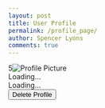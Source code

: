 ```yaml
---
layout: post
title: User Profile
permalink: /profile_page/
author: Spencer Lyons
comments: true
---
```


<link rel="stylesheet" href="{{ site.baseurl }}/assets/css/profile_style.css">
<html lang="en">
<head>
    <meta charset="UTF-8">
    <meta name="viewport" content="width=device-width, initial-scale=1.0">
    <title>User Profile</title>
    <link rel="stylesheet" href="/socialmedia_frontend/assets/css/profile_style.css">
</head>
<body>
    <div class="profile-header">
        5<img id="link" src="{{ site.baseurl }}/images/logo.png" alt="Profile Picture" />
        <div class="name" id="username">Loading...</div>
        <div class="theme" id="theme-preference">Loading...</div>
        <button id="delete-btn" class="delete-button">Delete Profile</button>
    </div>
    <script>
        const userId = localStorage.getItem("user_id");
        console.log("User ID:", userId);
        if (userId) {
            const apiUrl = `${pythonURI}/api/${userID}/profile`; // Adjust for actual user ID
        }
        // Fetch user data and populate the profile
        async function loadProfile() {
            try {
                const response = await fetch(apiUrl);
                const data = await response.json();
                // Populate profile details
                document.getElementById('link').src = data.link || '/images/logo.png';
                document.getElementById('username').textContent = data.name || 'Unknown User';
                document.getElementById('theme-preference').textContent = `Preferred Theme: ${data.theme || 'Light'}`;
            } catch (error) {
                console.error('Error fetching profile data:', error);
            }
        }
        // Load profile on page load
        async function deleteProfile() {
            const confirmation = confirm('Are you sure you want to delete this profile?');
            if (!confirmation) return;
            try {
                const response = await fetch(`${apiUrl}`, {
                    method: 'DELETE',
                    headers: {
                        'Content-Type': 'application/json',
                    },
                    body: JSON.stringify({ user_id: 1 }) // Replace 1 with the actual user ID
                });
                if (response.ok) {
                    alert('Profile deleted successfully!');
                    document.getElementById('link').src = '/images/logo.png';
                    document.getElementById('name').textContent = 'Unknown User';
                    document.getElementById('theme').textContent = 'Preferred Theme: Light';
                } else {
                    const errorData = await response.json();
                    alert(`Error deleting profile: ${errorData.message}`);
                }
            } catch (error) {
                console.error('Error deleting profile:', error);
            }
        }
        // Load profile on page load
        document.addEventListener('DOMContentLoaded', () => {
            loadProfile();
            document.getElementById('delete-btn').addEventListener('click', deleteProfile);
        });
    </script>
</body>
</html>